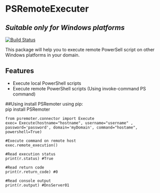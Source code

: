 # PSRemoteExecuter
## _Suitable only for Windows platforms_

[![Build Status](https://travis-ci.org/joemccann/dillinger.svg?branch=master)](https://travis-ci.org/joemccann/dillinger)

This package will help you to execute remote PowerSell script on other Windows platforms in your domain. 

## Features

- Execute local PowerShell scripts
- Execute remote PowerShell scripts (Using invoke-command PS command)


##Using
install PSRemoter using pip:<br>
pip install PSRemoter

```
from psremoter.connector import Execute
exec= Execute(hostname="hostname", username="username" , password='password', domain='myDomain', command="hostame", powershell=True)

#Execute command on remote host
exec.remote_execution()

#Read execution status
print(r.status) #True

#Read return code
print(r.return_code) #0 

#Read console output
print(r.output) #DnsServer01
````
